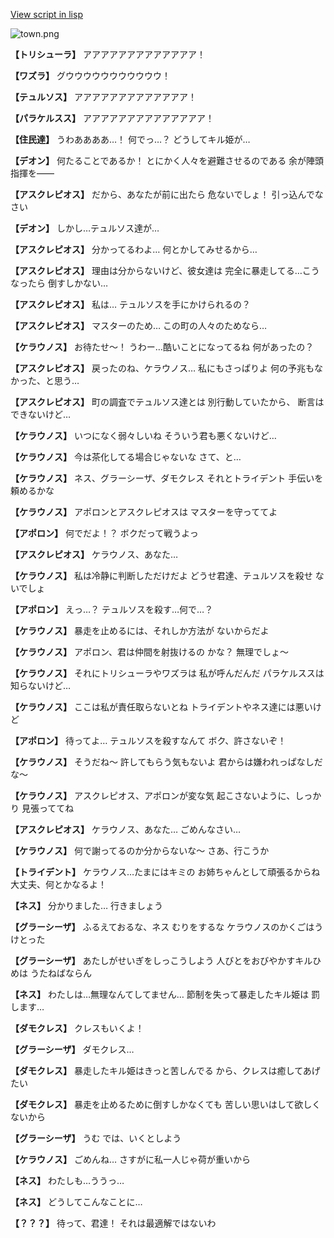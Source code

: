 [View script in lisp](../scripts/210141050.txt)

![town.png](../images/backgrounds/town.png)

**【トリシューラ】**
アアアアアアアアアアアアア！

**【ワズラ】**
グウウウウウウウウウウウ！

**【テュルソス】**
アアアアアアアアアアアアア！

**【パラケルスス】**
アアアアアアアアアアアアアア！

**【住民達】**
うわああああ…！
何でっ…？
どうしてキル姫が…

**【デオン】**
何たることであるか！
とにかく人々を避難させるのである
余が陣頭指揮を――

**【アスクレピオス】**
だから、あなたが前に出たら
危ないでしょ！
引っ込んでなさい

**【デオン】**
しかし…テュルソス達が…

**【アスクレピオス】**
分かってるわよ…
何とかしてみせるから…

**【アスクレピオス】**
理由は分からないけど、彼女達は
完全に暴走してる…こうなったら
倒すしかない…

**【アスクレピオス】**
私は…
テュルソスを手にかけられるの？

**【アスクレピオス】**
マスターのため…
この町の人々のためなら…

**【ケラウノス】**
お待たせ～！
うわー…酷いことになってるね
何があったの？

**【アスクレピオス】**
戻ったのね、ケラウノス…
私にもさっぱりよ
何の予兆もなかった、と思う…

**【アスクレピオス】**
町の調査でテュルソス達とは
別行動していたから、
断言はできないけど…

**【ケラウノス】**
いつになく弱々しいね
そういう君も悪くないけど…

**【ケラウノス】**
今は茶化してる場合じゃないな
さて、と…

**【ケラウノス】**
ネス、グラーシーザ、ダモクレス
それとトライデント
手伝いを頼めるかな

**【ケラウノス】**
アポロンとアスクレピオスは
マスターを守っててよ

**【アポロン】**
何でだよ！？
ボクだって戦うよっ

**【アスクレピオス】**
ケラウノス、あなた…

**【ケラウノス】**
私は冷静に判断しただけだよ
どうせ君達、テュルソスを殺せ
ないでしょ

**【アポロン】**
えっ…？
テュルソスを殺す…何で…？

**【ケラウノス】**
暴走を止めるには、それしか方法が
ないからだよ

**【ケラウノス】**
アポロン、君は仲間を射抜けるの
かな？
無理でしょ～

**【ケラウノス】**
それにトリシューラやワズラは
私が呼んだんだ
パラケルススは知らないけど…

**【ケラウノス】**
ここは私が責任取らないとね
トライデントやネス達には悪いけど

**【アポロン】**
待ってよ…
テュルソスを殺すなんて
ボク、許さないぞ！

**【ケラウノス】**
そうだね～
許してもらう気もないよ
君からは嫌われっぱなしだな～

**【ケラウノス】**
アスクレピオス、アポロンが変な気
起こさないように、しっかり
見張っててね

**【アスクレピオス】**
ケラウノス、あなた…
ごめんなさい…

**【ケラウノス】**
何で謝ってるのか分からないな～
さあ、行こうか

**【トライデント】**
ケラウノス…たまにはキミの
お姉ちゃんとして頑張るからね
大丈夫、何とかなるよ！

**【ネス】**
分かりました…
行きましょう

**【グラーシーザ】**
ふるえておるな、ネス
むりをするな
ケラウノスのかくごはうけとった

**【グラーシーザ】**
あたしがせいぎをしっこうしよう
人びとをおびやかすキルひめは
うたねばならん

**【ネス】**
わたしは…無理なんてしてません…
節制を失って暴走したキル姫は
罰します…

**【ダモクレス】**
クレスもいくよ！

**【グラーシーザ】**
ダモクレス…

**【ダモクレス】**
暴走したキル姫はきっと苦しんでる
から、クレスは癒してあげたい

**【ダモクレス】**
暴走を止めるために倒すしかなくても
苦しい思いはして欲しくないから

**【グラーシーザ】**
うむ
では、いくとしよう

**【ケラウノス】**
ごめんね…
さすがに私一人じゃ荷が重いから

**【ネス】**
わたしも…ううっ…

**【ネス】**
どうしてこんなことに…

**【？？？】**
待って、君達！
それは最適解ではないわ